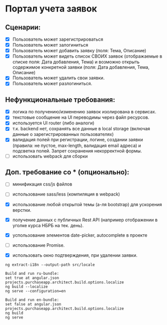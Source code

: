 # Портал учета заявок

 ## Сценарии:
- [X] Пользователь может зарегистрироваться
- [X] Пользователь может залогиниться
- [X] Пользователь может добавить заявку (поля: Тема, Описание)
- [X] Пользователь может видеть список СВОИХ заявок (отображаемые в списке поля: Дата добавления, Тема) и возможно открыть содержимое конкретной заявки (поля: Дата добавления, Тема, Описание)
- [X] Пользователь может удалить свои заявки.
- [X] Пользователь может разлогиниться.

 ## Нефункциональные требования:
- [X] логика по получению/изменению заявок изолирована в сервисах.
- [X] текстовые сообщение на UI переводимы через файл ресурсов.
- [X] используется UI router (либо аналоги)
- [X] т.к. backend нет, сохранять все данные в local storage (включая данные о зарегистрированных пользователях)
- [X] валидация полей при регистрации, логине, создании заявки (правила: не пустое, max-length, валидация email адреса) и подсветка полей. Запрет сохранения некорректной формы.
- [ ] использовать webpack для сборки

 ## Доп. требование со * (опционально):
- [ ] минификация css/js файлов
- [ ] использование sass/less (компиляция в webpack)
- [X] использование любой открытой темы (а-ля bootstrap) для ускорения верстки.
- [X] получение данных с публичных Rest API (например отображении в уголке курса НБРБ на тек. день).
- [X] успользование элементов date-picker, autocomplete в проекте
- [ ] использование Promise.
- [X] использовать окно подтверждения, при удалении заявки.


```
ng extract-i18n --output-path src/locale

Build and run ru-bundle: 
set true at angular.json projects.purchaseapp.architect.build.options.localize
ng build --localize
ng serve --configuration=en

Build and run en-bundle:
set false at angular.json projects.purchaseapp.architect.build.options.localize
ng build
ng serve
```

